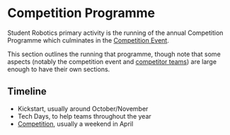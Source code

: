 # Competition Programme

Student Robotics primary activity is the running of the annual Competition
Programme which culminates in the [Competition Event][competition-event].

This section outlines the running that programme, though note that some aspects
(notably the competition event and [competitor teams][teams]) are large enough
to have their own sections.

## Timeline

* Kickstart, usually around October/November
* Tech Days, to help teams throughout the year
* [Competition][competition-event], usually a weekend in April

[teams]: ../teams/README.md
[competition-event]: ../competition/README.md

